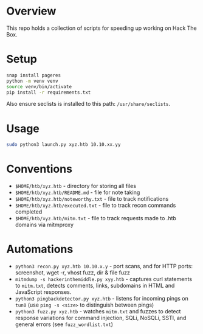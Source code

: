 # Overview

This repo holds a collection of scripts for speeding up working on Hack The Box.

# Setup

```bash
snap install pageres
python -m venv venv
source venv/bin/activate
pip install -r requirements.txt
```

Also ensure seclists is installed to this path: `/usr/share/seclists`.

# Usage

```bash
sudo python3 launch.py xyz.htb 10.10.xx.yy
```

# Conventions

* `$HOME/htb/xyz.htb` - directory for storing all files
* `$HOME/htb/xyz.htb/README.md` - file for note taking
* `$HOME/htb/xyz.htb/noteworthy.txt` - file to track notifications
* `$HOME/htb/xyz.htb/executed.txt` - file to track recon commands completed
* `$HOME/htb/xyz.htb/mitm.txt` - file to track requests made to .htb domains via mitmproxy

# Automations

* `python3 recon.py xyz.htb 10.10.x.y` - port scans, and for HTTP ports: screenshot, wget -r, vhost fuzz, dir & file fuzz
* `mitmdump -s hackerinthemiddle.py xyy.htb` - captures curl statements to `mitm.txt`, detects comments, links, subdomains in HTML and JavaScript responses.
* `python3 pingbackdetector.py xyz.htb` - listens for incoming pings on `tun0` (use `ping -s <size>` to distinguish between pings)
* `python3 fuzz.py xyz.htb` - watches `mitm.txt` and fuzzes to detect response variations for command injection, SQLi, NoSQLi, SSTI, and general errors (see `fuzz_wordlist.txt`)

